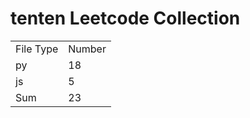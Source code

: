 # tenten Leetcode Collection

<table><tr><td>File Type</td><td>Number</td></tr><tr><td>py</td><td>18</td></tr><tr><td>js</td><td>5</td></tr><tr><td>Sum</td><td>23</td></tr></table>